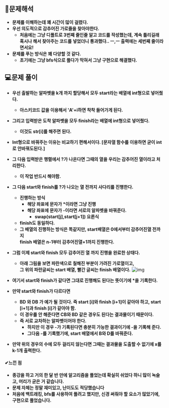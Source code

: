 ## **🔎문제해석**

-   **문제를 이해하는데 꽤 시간이 많이 걸렸다.**
-   **우선 의도적으로 감추어진 가로줄을 찾아야한다.**
    -   **처음에는 그냥 디폴트로 3번째 줄인줄 알고 코드를 작성했는데, 계속 틀리길래 혹시나 해서 찾아주는 코드를 넣었더니 통과했다.. ㅡ,ㅡ 출력에는 세번째 줄이라면서요!**
-   **문제를 푸는 방식은 꽤 다양할 것 같다.**
    -   **초기에는 그냥 bfs식으로 풀다가 막혀서 그냥 구현으로 해결했다.**

## **💻문제 풀이**

-   **우선 출발하는 알파벳을 k개 까지 할당해서 모두 start라는 배열에 int형으로 넣어줬다.**
    -   **아스키코드 값을 이용해서 'A'+i하면 착착 들어가게 된다.**
-   **그리고 입력받은 도착 알파벳을 모두 finish라는 배열에 int형으로 넣어줬다.**
    -   **이것도 str\[i\]를 해주면 된다.** 
-   **Int형으로 바꿔주는 이유는 비교하기 편해서이다. \[문자열 함수를 이용하면 굳이 int로 안바꿔도된다.\]**
-   **그 다음 입력받은 행렬에서 ?가 나온다면 그때의 열을 우리는 감추어진 열이라고 처리한다.**
    -   **이 작업 반드시 해야함.**
-   **그 다음 start와 finish를 ?가 나오는 열 전까지 사다리를 진행한다.**
    -   **진행하는 방식**
        -   **해당 좌표에 문자가 \*이라면 그냥 진행**
        -   **해당 좌표에 문자가 -이라면 서로의 알파벳을 바꿔준다.** 
            -   **swap(start\[j\],start\[j+1\]) 요론식**
    -   **finish도 동일하다.**
    -   **그 배열의 진행하는 방식은 똑같지만, start배열은 0에서부터 감추어진열 전까지**  
        **finish 배열은 n-1부터 감추어진열+1까지 진행한다.**
-   **그럼 이제 start와 finish 모두 감추어진 열 까지 진행을 완료한 상태다.**
    -   **아래 그림을 보면 파란색으로 칠해진 부분이 가려진 가로열이고,**   
        **그 위의 파란글씨는 start 배열, 빨간 글씨는 finish 배열이다.**
![img](https://user-images.githubusercontent.com/99114456/209430141-0db6330e-718c-4f50-82fa-856ccf99d911.png)

-   **여기서 start와 finish가 같다면 그대로 진행해도 된다는 뜻이기에 \*을 기록한다.**
-   **만약 start와 finish가 다르다면**
    -   **BD 와 DB 가 예가 될 것이다. 즉 start \[i\]와 finish \[i+1\]이 같아야 하고, start \[i+1\]과 finish \[i\]가 같아야 함.**
    -   **이 경우를 안 해준다면 CB와 BD 같은 경우도 된다는 결과물이기 때문이다.** 
    -   **즉 서로 교차하는 알파벳이어야 한다.** 
        -   **하지만 이 경우 -가 기록된다면 충분히 가능한 결과이기에 -을 기록해 준다.**
        -   **그다음 -를 기록했기에, start 배열에서 B와 D를 바꿔준다.**
-   **만약 위의 경우의 수에 모두 걸리지 않는다면 그때는 결과물을 도출할 수 없기에 x를 k-1개 출력한다.**

#### **✔느낀 점**

-   **종강을 하고 거의 한 달 반 만에 알고리즘을 풀었는데 확실히 쉬었다 하니 많이 녹슬고, 머리가 굳은 거 같습니다.**
-   **문제 자체는 정말 재미있고, 난이도도 적당했습니다**
-   **처음에 백트래킹, bfs를 사용하여 풀려고 했지만, 신경 써줘야 할 요소가 많았기에, 구현으로 풀었습니다.**
